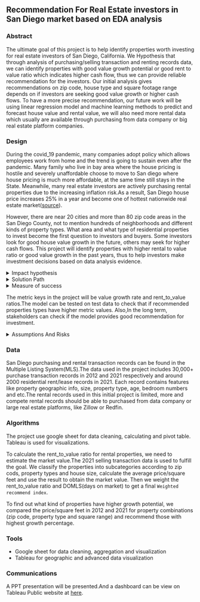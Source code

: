 ## Recommendation For Real Estate investors in San Diego market based on EDA analysis
### Abstract
The ultimate goal of this project is to help identify properties worth investing for real estate investors of San Diego, California. We Hypothesis that through analysis of purchasing/selling transaction and renting records data, we can identify properties with good value growth potential or good rent to value ratio which indicates higher cash flow, thus we can provide reliable recommendation for the investors. Our initial analysis gives recommendations on zip code, house type and square footage range depends on if investors are seeking good value growth or higher cash flows. To have a more precise recommendation, our future work will be using linear regression model and machine learning methods to predict and forecast house value and rental value, we will also need more rental data which usually are available through purchasing from data company or big real estate platform companies.


### Design
During the covid_19 pandemic, many companies adopt policy which allows employees work from home and the trend is going to sustain even after the pandemic. Many family who live in bay area where the house pricing is hostile and severely unaffordable choose to move to San diego where house pricing is much more affordable, at the same time still stays in the State. Meanwhile, many real estate investors are actively purchasing rental properties due to the increasing inflation risk.As a result, San Diego house price increases 25% in a year and become one of hottest nationwide real estate market([source](https://www.sandiegouniontribune.com/business/real-estate/story/2021-07-27/san-diego-home-prices-now-up-25-in-a-year)).

However, there are near 20 cities and more than 80 zip code areas in the San Diego County, not to mention hundreds of neighborhoods and different kinds of property types. What area and what type of residential properties to invest become the first question to investors and buyers. Some investors look for good house value growth in the future, others may seek for higher cash flows. This project will identify properties with higher rental to value ratio or good value growth in the past years, thus to help investors make investment decisions based on data analysis evidence.


<details>
<summary>Impact hypothesis</summary>

We hypothesize that, int the future through EDA and more advanced machine learning model, the project can recognize the properties (combination with zip code, property type, square footage, and etc) with good investment potentials, so that investors can
-  make investment decisions based on solid scientific research result;
-  save time, energy and resource for market researching and make decisions in a timely manner;
- avoid loss due to lack of experience and knowledge about San Diego Real Estate market.

</details>



<details><summary>Solution Path</summary>
The **Technical** solution suggested to use in this project includes:

- Linear regression model to predict house value, so that investors can find properties with better rent_to_value ratio.
- Time series model to forecast future house value, so that investors to find properties with good value growth potentials.
- Clustering Algorithms to help find good substitutes when desired property type is not available on the market.

Other **Non-technical** solutions:
- Seek suggestions from experienced realtors or investors in the San Diego market;
- Utilizing common knowledge about real estate investment.

</details>

<details>
<summary>Measure of success

The metric keys in the project will be value growth rate and rent_to_value ratios.The model can be tested on test data to check that if recommended properties types have higher metric values. Also,In the long term, stakeholders can check if the model provides good recommendation for investment.
</summary>
</details>

<details><summary> Assumptions And Risks</summary>


|  Assumption    |   Risk    |
| :------------- | :------------- |
| To calculate the rent to value ratio, we need to estimate the value of rental property through analyzing/modeling purchasing transaction data. | The accuracies of estimation of rental property value depend on the accuracies of regression and machining learning models. |
| In our initial model, due to limited rental data, we assume location, house type and property size are three biggest elements for deciding property value. In the future work, we should use more features.  |Individual outliers will have big impact on the average rent_to_value ratio for a specific property combination, this should be resolved by complete rental data provided and more complicated features in the future.  |


</details>




### Data
San Diego purchasing and rental transaction records can be found in the Multiple Listing System(MLS).The data used in the project includes 30,000+ purchase transaction records in 2012 and 2021 respectively and around 2000 residential rent/lease records in 2021. Each record contains features like property geographic info, size, property type, age, bedroom numbers and etc.The rental records used in this initial project is limited, more and compete rental records should be able to purchased from data company or large real estate platforms, like Zillow or Redfin.


### Algorithms
The project use google sheet for data cleaning, calculating and pivot table. Tableau is used for visualizations.

To calculate the rent_to_value ratio for rental properties, we need to estimate the market value.The 2021 selling transaction data is used to fulfill the goal. We classify the properties into subcategories according to zip cods, property types and house size, calculate the average price/square feet and use the result to obtain the market value. Then we weight the rent_to_value ratio and DOMLS(days on market) to get a final ```Weighted recommend index```.

To find out what kind of properties have higher growth potential, we compared the price/square feet in 2012 and 2021 for property combinations (zip code, property type and square range) and recommend those with highest growth percentage.




### Tools
- Google sheet for data cleaning, aggregation and visualization
- Tableau for geographic and advanced data visualization

### Communications
A PPT presentation will be presented.And a dashboard can be view on Tableau Public website at [here](https://public.tableau.com/app/profile/purplegrace/viz/SDRE_DEA/Growth_by_zip).
